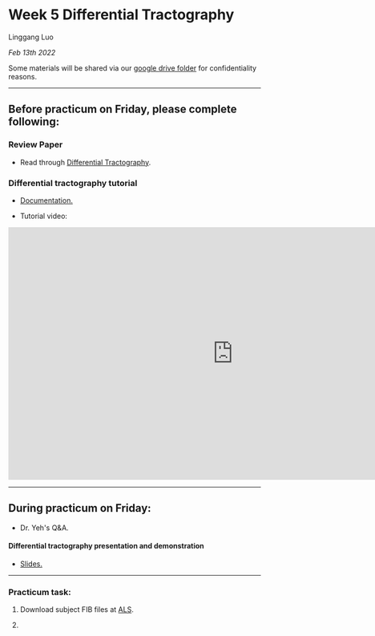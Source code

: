 # Week 5 Differential Tractography

Linggang Luo

*Feb 13th 2022*

Some materials will be shared via our [google drive folder](https://drive.google.com/drive/folders/12XGKtBVUb7i-uW_LSkMERFRhP7S95OrQ?usp=sharing) for confidentiality reasons.


---


## Before practicum on Friday, please complete following:

### Review Paper

- Read through [Differential Tractography](Materials/paper/differential_tractography.pdf).

### Differential tractography tutorial

- [Documentation.](https://dsi-studio.labsolver.org/doc/gui_t3_dt.html)

- Tutorial video:
<iframe width="896" height="504" src="https://www.youtube.com/embed/EWOGQ3QTrnw" title="YouTube video player" frameborder="0" allow="accelerometer; autoplay; clipboard-write; encrypted-media; gyroscope; picture-in-picture" allowfullscreen></iframe>


---


## During practicum on Friday:

- Dr. Yeh's Q&A.

#### Differential tractography presentation and demonstration

- [Slides.](Materials/slides_DT.pdf)


---


### Practicum task: 


1. Download subject FIB files at [ALS](https://drive.google.com/drive/folders/1q7YdmjaR-8w-pBUYe0nENnm3fiGnP1Md?usp=sharing).

2. 